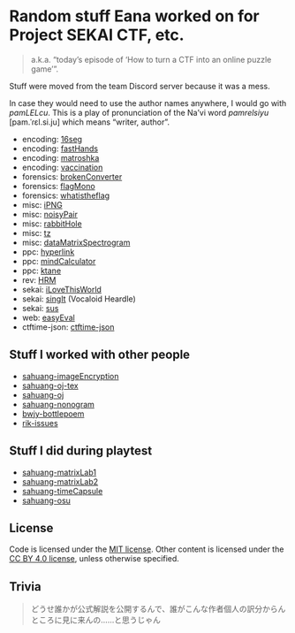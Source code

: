# Random stuff Eana worked on for Project SEKAI CTF, etc.
> a.k.a. “today’s episode of ‘How to turn a CTF into an online puzzle game’”.

Stuff were moved from the team Discord server because it was a mess.

In case they would need to use the author names anywhere, I would go with *pamLELcu*. This is a play of pronunciation of the Na’vi word *pamrelsiyu* [pam.ˈɾɛl.si.ju] which means “writer, author”.

* encoding: [16seg](./encoding-16seg)
* encoding: [fastHands](./encoding-fastHands)
* encoding: [matroshka](./encoding-matroshka)
* encoding: [vaccination](./encoding-vaccination)
* forensics: [brokenConverter](./forensics-brokenConverter)
* forensics: [flagMono](./forensics-flagMono)
* forensics: [whatistheflag](./forensics-whatistheflag)
* misc: [iPNG](./misc-iPNG)
* misc: [noisyPair](./misc-noisyPair)
* misc: [rabbitHole](./misc-rabbitHole)
* misc: [tz](./misc-tz)
* misc: [dataMatrixSpectrogram](./misc-dataMatrixSpectrogram)
* ppc: [hyperlink](./ppc-hyperlink)
* ppc: [mindCalculator](./ppc-mindCalculator)
* ppc: [ktane](./ppc-ktane)
* rev: [HRM](./rev-HRM)
* sekai: [iLoveThisWorld](./sekai-iLoveThisWorld)
* sekai: [singIt](./sekai-singIt) (Vocaloid Heardle)
* sekai: [sus](./sekai-sus)
* web: [easyEval](./web-easyEval)
* ctftime-json: [ctftime-json](./ctftime-json)

## Stuff I worked with other people

* [sahuang-imageEncryption](./sahuang-imageEncryption)
* [sahuang-oj-tex](./sahuang-electricBox)
* [sahuang-oj](./sahuang-oj)
* [sahuang-nonogram](https://codepen.io/blueset/pen/NWyZzwp)
* [bwjy-bottlepoem](./bwjy-bottlepoem)
* [rik-issues](./rik-issues)

## Stuff I did during playtest

* [sahuang-matrixLab1](./sahuang-matrixLab1)
* [sahuang-matrixLab2](./sahuang-matrixLab2)
* [sahuang-timeCapsule](./sahuang-timeCapsule)
* [sahuang-osu](./sahuang-osu)

## License

Code is licensed under the [MIT license](./LICENSE.md). Other content is licensed under the [CC BY 4.0 license](./LICENSE.content.md), unless otherwise specified.

## Trivia

> どうせ誰かが公式解説を公開するんで、誰がこんな作者個人の訳分からんところに見に来んの……と思うじゃん
